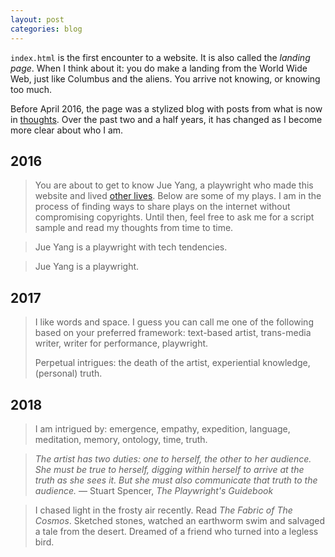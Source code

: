 ```yaml
---
layout: post
categories: blog
---
```


<code>index.html</code> is the first encounter to a website. It is also called the _landing page_. When I think about it: you do make a landing from the World Wide Web, just like Columbus and the aliens. You arrive not knowing, or knowing too much.

Before April 2016, the page was a stylized blog with posts from what is now in <a href="{{site.baseurl}}/thoughts" target="_blank">thoughts</a>. Over the past two and a half years, it has changed as I become more clear about who I am.


## 2016

> You are about to get to know Jue Yang, a playwright who made this website and lived <a href="/resume">other lives</a>. Below are some of my plays. I am in the process of finding ways to share plays on the internet without compromising copyrights. Until then, feel free to ask me for a script sample and read my thoughts from time to time.

> Jue Yang is a playwright with tech tendencies.


> Jue Yang is a playwright.

## 2017

> I like words and space. I guess you can call me one of the following based on your preferred framework: text-based artist, trans-media writer, writer for performance, playwright.
> 
> Perpetual intrigues: the death of the artist, experiential knowledge, (personal) truth.


## 2018

> I am intrigued by: emergence, empathy, expedition, language, meditation, memory, ontology, time, truth.

> *The artist has two duties: one to herself, the other to her audience. She must be true to herself, digging within herself to arrive at the truth as she sees it. But she must also communicate that truth to the audience.*
> — Stuart Spencer, *The Playwright's Guidebook*

> I chased light in the frosty air recently. Read <em>The Fabric of The Cosmos</em>. Sketched stones, watched an earthworm swim and salvaged a tale from the desert. Dreamed of a friend who turned into a legless bird.

